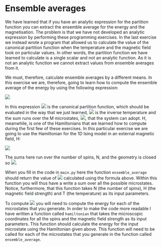 # Ensemble averages

We have learned that if you have an analytic expression for the partition function you can extract the ensemble average for the energy and the magnetisation.  The problem is that we have not developed an analytic expression by performing these programming exercises.  In the last exercise we instead wrote a program that allowed us to calculate the value of the canonical partition function when the temperature and the magnetic field took on particular values.  In other words, the partition function we have learned to calculate is a single scalar and not an analytic function.  As it is not an analytic function we cannot extract values from ensemble averages from it.  

We must, therefore, calculate ensemble averages by a different means.  In this exercise we are, therefore, going to learn how to compute the ensemble average of the energy by using the following expression:

![](https://render.githubusercontent.com/render/math?math=\langle\E\rangle=\frac{1}{Z}\sum_{j=1}^{M}H(\mathbf{x}_j)e^{-\beta\H(\mathbf{x}_j)})


In this expression ![](https://render.githubusercontent.com/render/math?math=Z) is the canonical partition function, which should be evaluated in the way that we just learned, ![](https://render.githubusercontent.com/render/math?math=\beta) is the inverse temperature and the sum runs over the M microstates, ![](https://render.githubusercontent.com/render/math?math=\mathbf{x}_j), that the system can adopt.  H, meanwhile, is one of the Hamiltonians that we learned how to compute during the first few of these exercises.  In this particular exercise we are going to use the Hamiltonian for the 1D Ising model in an external magnetic field, H:

![](https://render.githubusercontent.com/render/math?math=E=-\sum{i=1}^{N}s_i\s_{i%2B1}-H\sum_{i=1}^{N}s_i)

The sums here run over the number of spins, N, and the geometry is closed so ![](https://render.githubusercontent.com/render/math?math=s_{N%2B1}=s_1).

When you fill in the code in `main.py` here the function `ensemble_average` should return the value of ![](https://render.githubusercontent.com/render/math?math=\langle\E\rangle) calculated using the formula above.  Within this function you will thus have a write a sum over all the possible microstates.  Notice, furthermore, that this function takes N (the number of spins), H (the magnetic field strength) and T (the temperature) as its input parameters. 

To compute ![](https://render.githubusercontent.com/render/math?math=\langle\E\rangle) you will need to compute the energy for each of the microstates that you generate.  In order to make the code more readable I have written a function called `hamiltonian` that takes the microscopic coordinates for all the spins and the magnetic field strength as its input parameters.  This function should calculate the energy for the input microstate using the Hamiltonian given above.   This function will need to be called for each of the microstates that you generate in the function called `ensemble_average`.
